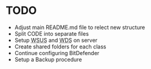 # TODO

*	Adjust main README.md file to relect new structure
*	Split CODE into separate files
*   Setup <abbr title="Windows Server Update Services">WSUS</abbr> and <abbr title="Windows Deployment Services">WDS</abbr> on server
*   Create shared folders for each class
*   Continue configuring BitDefender
*   Setup a Backup procedure